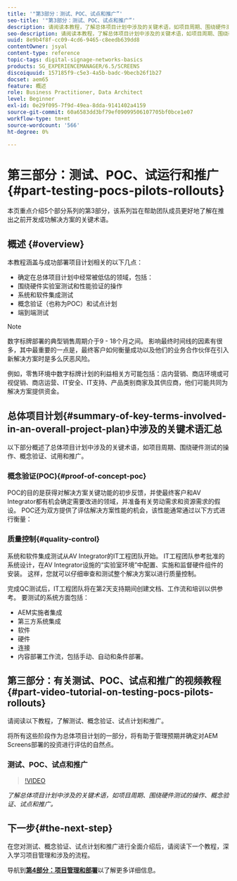 ```yaml
---
title: '"第3部分：测试、POC、试点和推广”'
seo-title: '"第3部分：测试、POC、试点和推广”'
description: 请阅读本教程，了解总体项目计划中涉及的关键术语，如项目周期、围绕硬件测试的操作、概念验证、试用和推广。
seo-description: 请阅读本教程，了解总体项目计划中涉及的关键术语，如项目周期、围绕硬件测试的操作、概念验证、试用和推广。
uuid: 8e9b4f8f-cc09-4cd6-9465-c8eedb639dd8
contentOwner: jsyal
content-type: reference
topic-tags: digital-signage-networks-basics
products: SG_EXPERIENCEMANAGER/6.5/SCREENS
discoiquuid: 157185f9-c5e3-4a5b-badc-9becb26f1b27
docset: aem65
feature: 概述
role: Business Practitioner, Data Architect
level: Beginner
exl-id: 0e29f095-7f9d-49ea-8dda-9141402a4159
source-git-commit: 60a6583dd3bf79ef09099506107705bf0bce1e07
workflow-type: tm+mt
source-wordcount: '566'
ht-degree: 0%

---
```


# 第三部分：测试、POC、试运行和推广{#part-testing-pocs-pilots-rollouts}

本页重点介绍5个部分系列的第3部分，该系列旨在帮助团队成员更好地了解在推出之前开发成功解决方案的关键术语。

## 概述 {#overview}

本教程涵盖与成功部署项目计划相关的以下几点：

* 确定在总体项目计划中经常被低估的领域，包括：
* 围绕硬件实验室测试和性能验证的操作
* 系统和软件集成测试
* 概念验证（也称为POC）和试点计划
* 端到端测试

>[!NOTE]
>
>数字标牌部署的典型销售周期介于9 - 18个月之间。 影响最终时间线的因素有很多，其中最重要的一点是，最终客户如何衡量成功以及他们的业务合作伙伴在引入新解决方案时是多么厌恶风险。

例如，零售环境中数字标牌计划的利益相关方可能包括：店内营销、商店环境或可视促销、商店运营、IT安全、IT支持、产品类别商家及其供应商，他们可能共同为解决方案提供资金。

## 总体项目计划{#summary-of-key-terms-involved-in-an-overall-project-plan}中涉及的关键术语汇总

以下部分概述了总体项目计划中涉及的关键术语，如项目周期、围绕硬件测试的操作、概念验证、试用和推广。

### 概念验证(POC){#proof-of-concept-poc}

POC的目的是获得对解决方案关键功能的初步反馈，并使最终客户和AV Integrator都有机会确定需要改进的领域，并准备有关劳动需求和资源需求的假设。 POC还为双方提供了评估解决方案性能的机会，该性能通常通过以下方式进行衡量：

### 质量控制{#quality-control}

系统和软件集成测试从AV Integrator的IT工程团队开始。 IT工程团队参考批准的系统设计，在AV Integrator设施的“实验室环境”中配置、实施和监督硬件组件的安装。 这样，您就可以仔细审查和测试整个解决方案以进行质量控制。

完成QC测试后，IT工程团队将在第2天支持期间创建文档、工作流和培训以供参考。 要测试的系统方面包括：

* AEM实施者集成
* 第三方系统集成
* 软件
* 硬件
* 连接
* 内容部署工作流，包括手动、自动和条件部署。

## 第三部分：有关测试、POC、试点和推广的视频教程{#part-video-tutorial-on-testing-pocs-pilots-rollouts}

请阅读以下教程，了解测试、概念验证、试点计划和推广。

将所有这些阶段作为总体项目计划的一部分，将有助于管理预期并确定对AEM Screens部署的投资进行评估的自然点。

### 测试、POC、试点和推广

>[!VIDEO](https://video.tv.adobe.com/v/28405)

*了解总体项目计划中涉及的关键术语，如项目周期、围绕硬件测试的操作、概念验证、试点和推广。*

## 下一步{#the-next-step}

在您对测试、概念验证、试点计划和推广进行全面介绍后，请阅读下一个教程，深入学习项目管理和涉及的流程。

导航到&#x200B;**[第4部分：项目管理和部署](project-management-and-deployment.md)**&#x200B;以了解更多详细信息。
